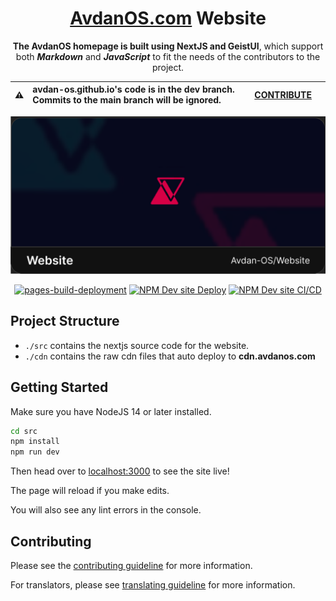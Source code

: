 <div align="center">

# [AvdanOS.com](https://avdanos.com/) Website

**The AvdanOS homepage is built using NextJS and GeistUI**, which support both **_Markdown_** and **_JavaScript_** to fit the needs of the contributors to the project.

| :warning: | **avdan-os.github.io's code is in the dev branch. Commits to the main branch will be ignored.** <br> | &nbsp;&nbsp;&nbsp;&nbsp;[CONTRIBUTE](https://github.com/Avdan-OS/avdan-os.github.io/tree/dev)&nbsp;&nbsp;&nbsp;&nbsp; |
| --------- | :--------------------------------------------------------------------------------------------------- | --------------------------------------------------------------------------------------------------------------------- |

![Banner](https://raw.githubusercontent.com/Avdan-OS/.github/main/banner/Website.png)

[![pages-build-deployment](https://github.com/Avdan-OS/avdan-os.github.io/actions/workflows/pages/pages-build-deployment/badge.svg)](https://github.com/Avdan-OS/avdan-os.github.io/actions/workflows/pages/pages-build-deployment)
[![NPM Dev site Deploy](https://github.com/Avdan-OS/avdan-os.github.io/actions/workflows/npm-deploy.yml/badge.svg)](https://github.com/Avdan-OS/avdan-os.github.io/actions/workflows/npm-deploy.yml)
[![NPM Dev site CI/CD](https://github.com/Avdan-OS/avdan-os.github.io/actions/workflows/npm-test.js.yml/badge.svg)](https://github.com/Avdan-OS/avdan-os.github.io/actions/workflows/npm-test.js.yml)

</div>

## Project Structure

- `./src` contains the nextjs source code for the website.
- `./cdn` contains the raw cdn files that auto deploy to **cdn.avdanos.com**

## Getting Started

Make sure you have NodeJS 14 or later installed.

```sh
cd src
npm install
npm run dev
```

Then head over to [localhost:3000](http://localhost:3000) to see the site live!

The page will reload if you make edits.

You will also see any lint errors in the console.

## Contributing

Please see the [contributing guideline](https://github.com/Avdan-OS/Website/blob/dev/CONTRIBUTING.md) for more information.

For translators, please see [translating guideline](https://github.com/Avdan-OS/Website/blob/dev/TRANSLATING.md) for more information.
